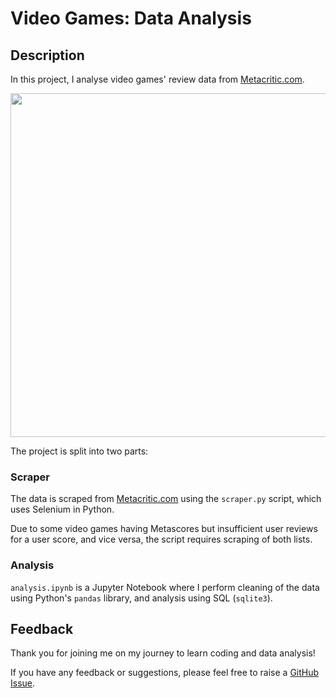 # Video Games: Data Analysis

## Description

In this project, I analyse video games' review data from [Metacritic.com](https://www.metacritic.com).

<p align="center">
    <img src="https://seekvectorlogo.com/wp-content/uploads/2020/06/metacritic-vector-logo.png" alt="" width="550">
</p>

The project is split into two parts:

### Scraper

The data is scraped from [Metacritic.com](https://www.metacritic.com) using the `scraper.py` script, which uses Selenium in Python.

Due to some video games having Metascores but insufficient user reviews for a user score, and vice versa, the script requires scraping of both lists.

### Analysis

`analysis.ipynb` is a Jupyter Notebook where I perform cleaning of the data using Python's `pandas` library, and analysis using SQL (`sqlite3`).

## Feedback

Thank you for joining me on my journey to learn coding and data analysis!

If you have any feedback or suggestions, please feel free to raise a [GitHub Issue](https://github.com/henrylin03/video-games/issues).
